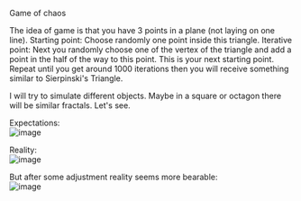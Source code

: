 Game of chaos 

The idea of game is that you have 3 points in a plane (not laying on one line).
Starting point: 
Choose randomly one point inside this triangle.
Iterative point:
Next you randomly choose one of the vertex of the triangle and add a point in the half of the way to this point. This is your next starting point.
Repeat until you get around 1000 iterations then you will receive something similar to Sierpinski's Triangle.

I will try to simulate different objects. Maybe in a square or octagon there will be similar fractals. Let's see.

Expectations:  
![image](https://user-images.githubusercontent.com/26064347/111076695-a842d580-84ed-11eb-8003-767889932aa4.png)

Reality:  
![image](https://user-images.githubusercontent.com/26064347/111076702-ad078980-84ed-11eb-8b58-e467cc1da545.png)


But after some adjustment reality seems more bearable:  
![image](https://user-images.githubusercontent.com/26064347/111076766-f8ba3300-84ed-11eb-8116-52bba2770b3d.png)

